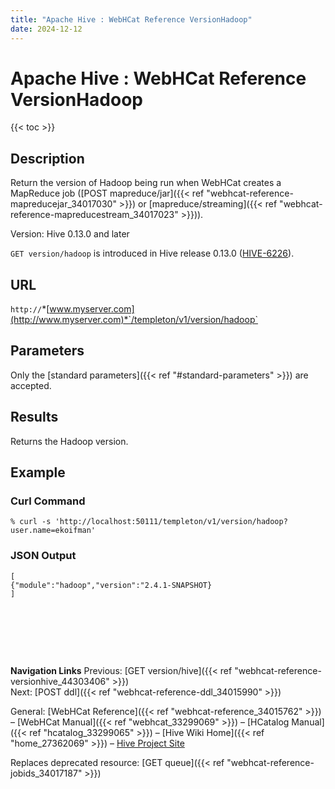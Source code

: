 ```yaml
---
title: "Apache Hive : WebHCat Reference VersionHadoop"
date: 2024-12-12
---
```


# Apache Hive : WebHCat Reference VersionHadoop

{{< toc >}}

## Description

Return the version of Hadoop being run when WebHCat creates a MapReduce job ([POST mapreduce/jar]({{< ref "webhcat-reference-mapreducejar_34017030" >}}) or [mapreduce/streaming]({{< ref "webhcat-reference-mapreducestream_34017023" >}})).

Version: Hive 0.13.0 and later

`GET version/hadoop` is introduced in Hive release 0.13.0 ([HIVE-6226](https://issues.apache.org/jira/browse/HIVE-6226)).

## URL

`http://`*[www.myserver.com](http://www.myserver.com)*`/templeton/v1/version/hadoop`

## Parameters

Only the [standard parameters]({{< ref "#standard-parameters" >}}) are accepted.

## Results

Returns the Hadoop version.

## Example

### Curl Command

```
% curl -s 'http://localhost:50111/templeton/v1/version/hadoop?user.name=ekoifman'

```

### JSON Output

```
[
{"module":"hadoop","version":"2.4.1-SNAPSHOT}
]

```

 

 

 

**Navigation Links**
Previous: [GET version/hive]({{< ref "webhcat-reference-versionhive_44303406" >}})  
Next: [POST ddl]({{< ref "webhcat-reference-ddl_34015990" >}})

General: [WebHCat Reference]({{< ref "webhcat-reference_34015762" >}}) – [WebHCat Manual]({{< ref "webhcat_33299069" >}}) – [HCatalog Manual]({{< ref "hcatalog_33299065" >}}) – [Hive Wiki Home]({{< ref "home_27362069" >}}) – [Hive Project Site](http://hive.apache.org/)

Replaces deprecated resource: [GET queue]({{< ref "webhcat-reference-jobids_34017187" >}})

 

 

